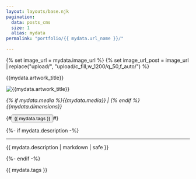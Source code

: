 ```yaml
---
layout: layouts/base.njk
pagination:
  data: posts_cms
  size: 1
  alias: mydata
permalink: "portfolio/{{ mydata.url_name }}/"

---
```


{% set image_url = mydata.image_url %}
{% set image_url_post = image_url | replace("upload/", "upload/c_fill,w_1200/q_50,f_auto/") %}

<p class="post-title">{{mydata.artwork_title}}</p>

<img class="image-post" src="{{image_url_post}}" alt="{{mydata.artwork_title}}">

<article class="padding-top-none">

<p><i>{% if mydata.media %}{{mydata.media}} | {% endif %}{{mydata.dimensions}}</i></p> {#<button>{{ mydata.tags }}</button>#}

{%- if mydata.description -%}
<hr>
<p>{{ mydata.description | markdown | safe }}</p>
{%- endif -%}

<p class="tag-label tag-label-dark">{{ mydata.tags }}</p>

</article>